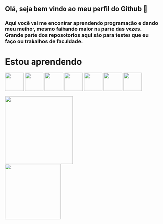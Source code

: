 ## Olá, seja bem vindo ao meu perfil do Github 👋

### Aqui você vai me encontrar aprendendo programação e dando meu melhor, mesmo falhando maior na parte das vezes. Grande parte dos reposotorios aqui são para testes que eu faço ou trabalhos de faculdade.

# Estou aprendendo
<img src="https://cdn.jsdelivr.net/gh/devicons/devicon/icons/html5/html5-original-wordmark.svg" width="60" height="60" /> <img src="https://cdn.jsdelivr.net/gh/devicons/devicon/icons/css3/css3-original-wordmark.svg" width="60" height="60" /> <img src="https://cdn.jsdelivr.net/gh/devicons/devicon/icons/react/react-original.svg" height="60" width="60" /> <img src="https://cdn.jsdelivr.net/gh/devicons/devicon/icons/javascript/javascript-original.svg" width="60" height="60" /> <img src="https://cdn.jsdelivr.net/gh/devicons/devicon/icons/typescript/typescript-original.svg" width="60" height="60" /> <img src="https://cdn.jsdelivr.net/gh/devicons/devicon/icons/postgresql/postgresql-plain.svg" width="60" height="60" /> <img src="https://cdn.jsdelivr.net/gh/devicons/devicon/icons/mysql/mysql-original.svg" width="60" height="60" /> 

<div>
<a href="https://github.com/andreluke">
<img loading="lazy" height="220em" src="https://github-readme-stats.vercel.app/api?username=andreluke&show_icons=true&theme=dracula&include_all_commits=true&count_private=true"/>
</div>
<div>
<img loading="lazy" height="180em" src="https://github-readme-stats.vercel.app/api/top-langs/?username=andreluke&layout=compact&langs_count=7&theme=dracula"/>
</div>
          
          
          
          

<!--
**andreluke/andreluke** is a ✨ _special_ ✨ repository because its `README.md` (this file) appears on your GitHub profile.

Here are some ideas to get you started:

- 🔭 I’m currently working on ...
- 🌱 I’m currently learning ...
- 👯 I’m looking to collaborate on ...
- 🤔 I’m looking for help with ...
- 💬 Ask me about ...
- 📫 How to reach me: ...
- 😄 Pronouns: ...
- ⚡ Fun fact: ...
-->
